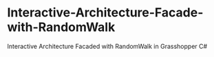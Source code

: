 # Interactive-Architecture-Facade-with-RandomWalk
Interactive Architecture Facaded with RandomWalk in Grasshopper C# 
